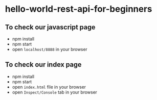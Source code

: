# hello-world-rest-api-for-beginners

## To check our javascript page

- npm install
- npm start
- open `localhost/8888` in your browser

## To check our index page

- npm install
- npm start
- open `index.html` file in your browser
- open `Inspect/Console` tab in your browser
